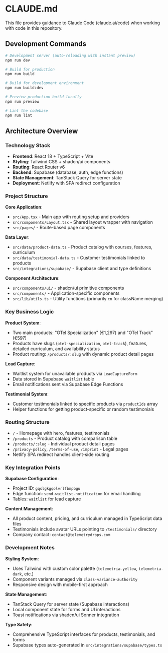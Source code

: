 # CLAUDE.md

This file provides guidance to Claude Code (claude.ai/code) when working with code in this repository.

## Development Commands

```bash
# Development server (auto-reloading with instant preview)
npm run dev

# Build for production
npm run build

# Build for development environment
npm run build:dev

# Preview production build locally
npm run preview

# Lint the codebase
npm run lint
```

## Architecture Overview

### Technology Stack
- **Frontend**: React 18 + TypeScript + Vite
- **Styling**: Tailwind CSS + shadcn/ui components
- **Routing**: React Router v6
- **Backend**: Supabase (database, auth, edge functions)
- **State Management**: TanStack Query for server state
- **Deployment**: Netlify with SPA redirect configuration

### Project Structure

**Core Application**:
- `src/App.tsx` - Main app with routing setup and providers
- `src/components/Layout.tsx` - Shared layout wrapper with navigation
- `src/pages/` - Route-based page components

**Data Layer**:
- `src/data/product-data.ts` - Product catalog with courses, features, curriculum
- `src/data/testimonial-data.ts` - Customer testimonials linked to products
- `src/integrations/supabase/` - Supabase client and type definitions

**Component Architecture**:
- `src/components/ui/` - shadcn/ui primitive components
- `src/components/` - Application-specific components
- `src/lib/utils.ts` - Utility functions (primarily `cn` for className merging)

### Key Business Logic

**Product System**:
- Two main products: "OTel Specialization" (€1,297) and "OTel Track" (€597)
- Products have slugs (`otel-specialization`, `otel-track`), features, detailed curriculum, and availability status
- Product routing: `/products/:slug` with dynamic product detail pages

**Lead Capture**:
- Waitlist system for unavailable products via `LeadCaptureForm`
- Data stored in Supabase `waitlist` table
- Email notifications sent via Supabase Edge Functions

**Testimonial System**:
- Customer testimonials linked to specific products via `productIds` array
- Helper functions for getting product-specific or random testimonials

### Routing Structure
- `/` - Homepage with hero, features, testimonials
- `/products` - Product catalog with comparison table
- `/products/:slug` - Individual product detail pages
- `/privacy-policy`, `/terms-of-use`, `/imprint` - Legal pages
- Netlify SPA redirect handles client-side routing

### Key Integration Points

**Supabase Configuration**:
- Project ID: `gqslgkgqolvrlfbmpbgu`
- Edge function: `send-waitlist-notification` for email handling
- Tables: `waitlist` for lead capture

**Content Management**:
- All product content, pricing, and curriculum managed in TypeScript data files
- Testimonials include avatar URLs pointing to `/testimonials/` directory
- Company contact: `contact@telemetrydrops.com`

### Development Notes

**Styling System**:
- Uses Tailwind with custom color palette (`telemetria-yellow`, `telemetria-dark`, etc.)
- Component variants managed via `class-variance-authority`
- Responsive design with mobile-first approach

**State Management**:
- TanStack Query for server state (Supabase interactions)
- Local component state for forms and UI interactions
- Toast notifications via shadcn/ui Sonner integration

**Type Safety**:
- Comprehensive TypeScript interfaces for products, testimonials, and forms
- Supabase types auto-generated in `src/integrations/supabase/types.ts`